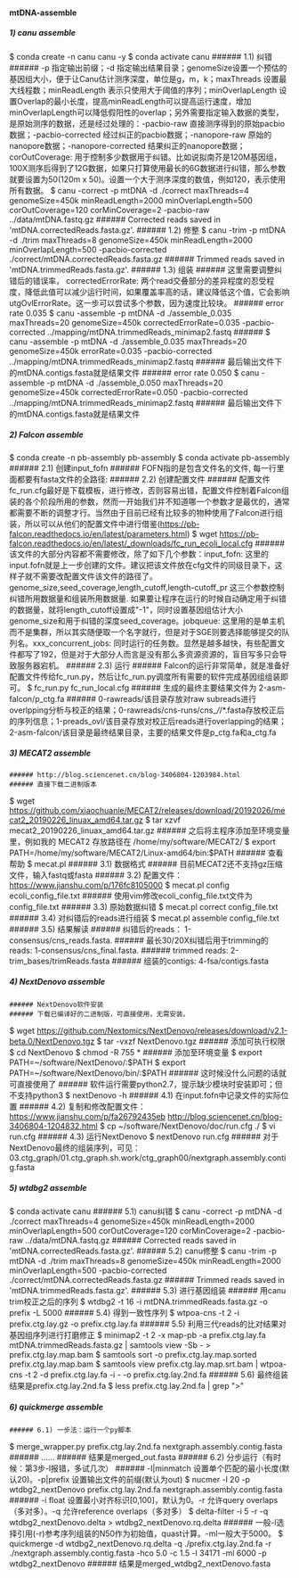 #### mtDNA-assemble


  ##### 1) canu assemble
$ conda create -n canu canu -y
$ conda activate canu
    ###### 1.1) 纠错
    ###### -p 指定输出前缀；-d 指定输出结果目录；genomeSize设置一个预估的基因组大小，便于让Canu估计测序深度，单位是g，m，k；maxThreads 设置最大线程数；minReadLength 表示只使用大于阈值的序列；minOverlapLength 设置Overlap的最小长度，提高minReadLength可以提高运行速度，增加minOverlapLength可以降低假阳性的overlap；另外需要指定输入数据的类型，是原始测序的数据，还是经过处理的：-pacbio-raw 直接测序得到的原始pacbio数据；-pacbio-corrected 经过纠正的pacbio数据；-nanopore-raw 原始的nanopore数据；-nanopore-corrected 结果纠正的nanopore数据；corOutCoverage: 用于控制多少数据用于纠错。比如说拟南芥是120M基因组，100X测序后得到了12G数据，如果只打算使用最长的6G数据进行纠错，那么参数就要设置为50(120m x 50)。设置一个大于测序深度的数值，例如120，表示使用所有数据。
$ canu -correct -p mtDNA -d ./correct maxThreads=4 genomeSize=450k minReadLength=2000 minOverlapLength=500 corOutCoverage=120 corMinCoverage=2 -pacbio-raw ../data/mtDNA.fastq.gz
    ###### Corrected reads saved in 'mtDNA.correctedReads.fasta.gz'.
    ###### 1.2) 修整
$ canu -trim -p mtDNA -d ./trim maxThreads=8 genomeSize=450k minReadLength=2000 minOverlapLength=500 -pacbio-corrected ./correct/mtDNA.correctedReads.fasta.gz
    ###### Trimmed reads saved in 'mtDNA.trimmedReads.fasta.gz'.
    ###### 1.3) 组装
    ###### 这里需要调整纠错后的错误率， correctedErrorRate: 两个read交叠部分的差异程度的忍受程度，降低此值可以减少运行时间，如果覆盖率高的话，建议降低这个值，它会影响utgOvlErrorRate。这一步可以尝试多个参数，因为速度比较块。
    ###### error rate 0.035
$ canu -assemble -p mtDNA -d ./assemble_0.035 maxThreads=20  genomeSize=450k correctedErrorRate=0.035 -pacbio-corrected ../mapping/mtDNA.trimmedReads_minimap2.fastq
    ###### $ canu -assemble -p mtDNA -d ./assemble_0.035 maxThreads=20  genomeSize=450k errorRate=0.035 -pacbio-corrected ../mapping/mtDNA.trimmedReads_minimap2.fastq
    ###### 最后输出文件下的mtDNA.contigs.fasta就是结果文件
    ###### error rate 0.050
$ canu -assemble -p mtDNA -d ./assemble_0.050 maxThreads=20  genomeSize=450k correctedErrorRate=0.050 -pacbio-corrected ../mapping/mtDNA.trimmedReads_minimap2.fastq
    ###### 最后输出文件下的mtDNA.contigs.fasta就是结果文件



  ##### 2) Falcon assemble
$ conda create -n pb-assembly pb-assembly
$ conda activate pb-assembly
    ###### 2.1) 创建input_fofn
    ###### FOFN指的是包含文件名的文件, 每一行里面都要有fasta文件的全路径:
    ###### 2.2) 创建配置文件
    ###### 配置文件fc_run.cfg最好是下载模板，进行修改，否则容易出错，配置文件控制着Falcon组装的各个阶段所用的参数，然而一开始我们并不知道哪一个参数才是最优的，通常都需要不断的调整才行。当然由于目前已经有比较多的物种使用了Falcon进行组装，所以可以从他们的配置文件中进行借鉴(https://pb-falcon.readthedocs.io/en/latest/parameters.html)
$ wget https://pb-falcon.readthedocs.io/en/latest/_downloads/fc_run_ecoli_local.cfg
    ###### 该文件的大部分内容都不需要修改，除了如下几个参数：input_fofn: 这里的input.fofn就是上一步创建的文件。建议把该文件放在cfg文件的同级目录下，这样子就不需要改配置文件该文件的路径了。genome_size,seed_coverage,length_cutoff,length-cutoff_pr 这三个参数控制纠错所用数据量和组装所用数据量. 如果要让程序在运行的时候自动确定用于纠错的数据量，就将length_cutoff设置成"-1"，同时设置基因组估计大小genome_size和用于纠错的深度seed_coverage。jobqueue: 这里用的是单主机而不是集群，所以其实随便取一个名字就行，但是对于SGE则要选择能够提交的队列名。xxx_concurrent_jobs: 同时运行的任务数。显然是越多越快，有些配置文件都写了192，但是对于大部分人而言是没有那么多资源资源的，盲目写多只会导致服务器宕机。
    ###### 2.3) 运行
    ###### Falcon的运行非常简单，就是准备好配置文件传给fc_run.py，然后让fc_run.py调度所有需要的软件完成基因组组装即可。
$ fc_run.py fc_run_local.cfg
    ###### 生成的最终主要结果文件为 2-asm-falcon/p_ctg.fa
    ###### 0-rawreads/该目录存放对raw subreads进行overlpping分析与校正的结果；0-rawreads/cns-runs/cns_*/*/*.fasta存放校正后的序列信息；1-preads_ovl/该目录存放对校正后reads进行overlapping的结果；2-asm-falcon/该目录是最终结果目录，主要的结果文件是p_ctg.fa和a_ctg.fa



  ##### 3) MECAT2 assemble  
    ###### http://blog.sciencenet.cn/blog-3406804-1203984.html
    ###### 直接下载二进制版本
$ wget https://github.com/xiaochuanle/MECAT2/releases/download/20192026/mecat2_20190226_linuax_amd64.tar.gz
$ tar xzvf mecat2_20190226_linuax_amd64.tar.gz
    ###### 之后将主程序添加至环境变量里，例如我的 MECAT2 存放路径在 /home/my/software/MECAT2/
$  export PATH=/home/my/software/MECAT2/Linux-amd64/bin:$PATH
    ###### 查看帮助
$  mecat.pl
    ###### 3.1) 数据格式
    ###### 目前MECAT2还不支持gz压缩文件，输入fastq或fasta
    ###### 3.2) 配置文件：https://www.jianshu.com/p/176fc8105000
$ mecat.pl config ecoli_config_file.txt
    ###### 使用vim修改ecoli_config_file.txt文件为config_file.txt
    ###### 3.3)  原始数据纠错
$ mecat.pl correct config_file.txt
    ###### 3.4)  对纠错后的reads进行组装
$ mecat.pl assemble config_file.txt
    ###### 3.5)  结果解读
    ###### 纠错后的reads： 1-consensus/cns_reads.fasta.
    ###### 最长30/20X纠错后用于trimming的reads: 1-consensus/cns_final.fasta.
    ###### trimmed reads: 2-trim_bases/trimReads.fasta
    ###### 组装的contigs: 4-fsa/contigs.fasta



  ##### 4) NextDenovo assemble
    ###### NextDenovo软件安装
    ###### 下载已编译好的二进制版，可直接使用，无需安装。
$  wget https://github.com/Nextomics/NextDenovo/releases/download/v2.1-beta.0/NextDenovo.tgz
$  tar -vxzf NextDenovo.tgz
    ###### 添加可执行权限
$  cd NextDenovo
$  chmod -R 755 *
    ###### 添加至环境变量
$  export PATH=~/software/NextDenovo/:$PATH
$  export PATH=~/software/NextDenovo/bin/:$PATH
    ###### 这时候没什么问题的话就可直接使用了
    ###### 软件运行需要python2.7，提示缺少模块时安装即可；但不支持python3
$  nextDenovo -h
    ###### 4.1)  在input.fofn中记录文件的实际位置
    ###### 4.2) 复制和修改配置文件：https://www.jianshu.com/p/fa26792435eb  http://blog.sciencenet.cn/blog-3406804-1204832.html
$ cp ~/software/NextDenovo/doc/run.cfg ./
$ vi run.cfg
    ###### 4.3) 运行NextDenovo
$ nextDenovo run.cfg
    ###### 对于NextDenovo最终的组装序列，可见：03.ctg_graph/01.ctg_graph.sh.work/ctg_graph00/nextgraph.assembly.contig.fasta



  ##### 5) wtdbg2 assemble
$ conda activate canu
    ###### 5.1) canu纠错
$ canu -correct -p mtDNA -d ./correct maxThreads=4 genomeSize=450k minReadLength=2000 minOverlapLength=500 corOutCoverage=120 corMinCoverage=2 -pacbio-raw ../data/mtDNA.fastq.gz
    ###### Corrected reads saved in 'mtDNA.correctedReads.fasta.gz'.
    ###### 5.2) canu修整
$ canu -trim -p mtDNA -d ./trim maxThreads=8 genomeSize=450k minReadLength=2000 minOverlapLength=500 -pacbio-corrected ./correct/mtDNA.correctedReads.fasta.gz
    ###### Trimmed reads saved in 'mtDNA.trimmedReads.fasta.gz'.
    ###### 5.3) 进行基因组装
    ###### 用canu trim校正之后的序列
$ wtdbg2 -t 16 -i mtDNA.trimmedReads.fasta.gz -o prefix -L 5000
    ###### 5.4) 得到一致性序列
$ wtpoa-cns -t 2 -i prefix.ctg.lay.gz -o prefix.ctg.lay.fa
    ###### 5.5) 利用三代reads的比对结果对基因组序列进行打磨修正
$ minimap2 -t 2 -x map-pb -a prefix.ctg.lay.fa mtDNA.trimmedReads.fasta.gz | samtools view -Sb - > prefix.ctg.lay.map.bam
$ samtools sort -o prefix.ctg.lay.map.sorted prefix.ctg.lay.map.bam
$ samtools view prefix.ctg.lay.map.srt.bam | wtpoa-cns -t 2 -d prefix.ctg.lay.fa -i - -o prefix.ctg.lay.2nd.fa
    ###### 5.6) 最终组装结果是prefix.ctg.lay.2nd.fa
$ less prefix.ctg.lay.2nd.fa | grep ">"



  ##### 6) quickmerge assemble
    ###### 6.1) 一步法：运行一个py脚本
$ merge_wrapper.py prefix.ctg.lay.2nd.fa  nextgraph.assembly.contig.fasta
    ###### ......
    ###### 结果是merged_out.fasta
    ###### 6.2) 分步运行（有时候：第3步-l报错，多试几次）
    ######  -l|minmatch 设置单个匹配的最小长度(默认20)。-p|prefix 设置输出文件的前缀(默认为out)
$ nucmer -l 20 -p wtdbg2_nextDenovo prefix.ctg.lay.2nd.fa  nextgraph.assembly.contig.fasta
    ######  -i float 设置最小对齐标识[0,100]，默认为0。-r  允许query overlaps（多对多）。-q 允许reference overlaps（多对多）
$ delta-filter -i 5 -r -q wtdbg2_nextDenovo.delta > wtdbg2_nextDenovo.rq.delta
    ###### 一般-l选择引用(-r)参考序列组装的N50作为初始值，quast计算。-ml一般大于5000。
$ quickmerge -d wtdbg2_nextDenovo.rq.delta -q ./prefix.ctg.lay.2nd.fa -r ./nextgraph.assembly.contig.fasta -hco 5.0 -c 1.5 -l 34171 -ml 6000 -p wtdbg2_nextDenovo
    ###### 结果是merged_wtdbg2_nextDenovo.fasta
